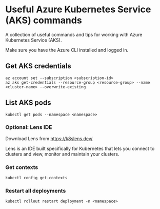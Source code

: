 # Useful Azure Kubernetes Service (AKS) commands

A collection of useful commands and tips for working with Azure Kubernetes Service (AKS).

Make sure you have the Azure CLI installed and logged in.

## Get AKS credentials

    az account set --subscription <subscription-id>
    az aks get-credentials --resource-group <resource-group> --name <cluster-name> --overwrite-existing


## List AKS pods

    kubectl get pods --namespace <namespace>

### Optional: Lens IDE

Download Lens from https://k8slens.dev/

Lens is an IDE built specifically for Kubernetes that lets you connect to clusters and view, monitor and maintain your clusters.

### Get contexts

    kubectl config get-contexts

### Restart all deployments

    kubectl rollout restart deployment -n <namespace>